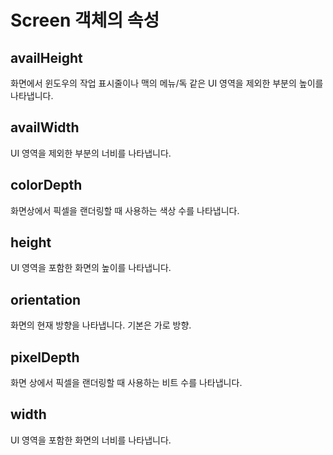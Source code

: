 # Screen 객체의 속성

## availHeight

화면에서 윈도우의 작업 표시줄이나 맥의 메뉴/독 같은 UI 영역을 제외한 부분의 높이를 나타냅니다.

## availWidth

UI 영역을 제외한 부분의 너비를 나타냅니다.

## colorDepth

화면상에서 픽셀을 랜더링할 때 사용하는 색상 수를 나타냅니다.

## height

UI 영역을 포함한 화면의 높이를 나타냅니다.

## orientation

화면의 현재 방향을 나타냅니다. 기본은 가로 방향.

## pixelDepth

화면 상에서 픽셀을 랜더링할 때 사용하는 비트 수를 나타냅니다.

## width

UI 영역을 포함한 화면의 너비를 나타냅니다.